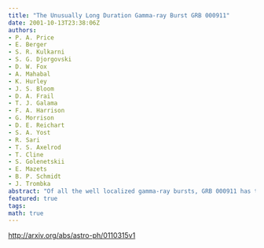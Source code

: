 ```yaml
---
title: "The Unusually Long Duration Gamma-ray Burst GRB 000911"
date: 2001-10-13T23:38:06Z
authors:
- P. A. Price
- E. Berger
- S. R. Kulkarni
- S. G. Djorgovski
- D. W. Fox
- A. Mahabal
- K. Hurley
- J. S. Bloom
- D. A. Frail
- T. J. Galama
- F. A. Harrison
- G. Morrison
- D. E. Reichart
- S. A. Yost
- R. Sari
- T. S. Axelrod
- T. Cline
- S. Golenetskii
- E. Mazets
- B. P. Schmidt
- J. Trombka
abstract: "Of all the well localized gamma-ray bursts, GRB 000911 has the longest duration (T_90 ~ 500 s), and ranks in the top 1% of BATSE bursts for fluence. Here, we report the discovery of the afterglow of this unique burst. In order to simultaneously fit our radio and optical observations, we are required to invoke a model involving an hard electron distribution, p ~ 1.5 and a jet-break time less than 1.5 day. A spectrum of the host galaxy taken 111 days after the burst reveals a single emission line, interpreted as [OII] at a redshift z = 1.0585, and a continuum break which we interpret as the Balmer limit at this redshift. Despite the long T_90, the afterglow of GRB 000911 is not unusual in any other way when compared to the set of afterglows studied to date. We conclude that the duration of the GRB plays little part in determining the physics of the afterglow."
featured: true
tags:
math: true
---
```

http://arxiv.org/abs/astro-ph/0110315v1
